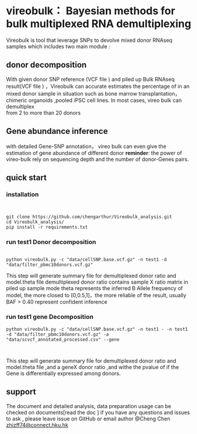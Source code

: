 # vireobulk： Bayesian methods for bulk multiplexed RNA demultiplexing 



Vireobulk is tool that leverage SNPs to devolve mixed donor RNAseq samples which includes two main  module :

## donor decomposition 
With given  donor SNP reference (VCF file ) and piled up Bulk RNAseq result(VCF file ) ，Vireobulk can accurate estimates the percentage of in an mixed donor sample in situation such as bone marrow transplantation， chimeric organoids ,pooled iPSC cell lines. In most cases, vireo bulk can demultiplex  
from 2 to more than 20 donors 
## Gene abundance inference 

with detailed Gene-SNP annotation， vireo bulk can even give the estimation of gene abundance of different donor 
**reminder**: the power of vireo-bulk rely on sequencing depth and the number of donor-Genes pairs.

## quick start 
### installation 
```


git clone https://github.com/chengarthur/Vireobulk_analysis.git
cd Vireobulk_analysis/
pip install -r requirements.txt
```

### run test1 Donor decomposition
```

python vireobulk.py -c "data/cellSNP.base.vcf.gz" -n test1 -d "data/filter_pbmc10donors.vcf.gz"
````
This step will generate summary file for demultiplexed donor ratio and model.theta file
demultiplexed donor ratio contains sample X ratio matrix in piled up sample 
mode theta represents the inferred B Allele frequency of model, the more closed to [0,0.5,1]，the more reliable of the result, usually BAF > 0.40 represent confident inference 


### run test1 gene Decomposition 
```
python vireobulk.py -c "data/cellSNP.base.vcf.gz" -n test1 - -n test1 -d "data/filter_pbmc10donors.vcf.gz" -a "data/scvcf_annotated_processed.csv" --gene



```
This step will generate summary file for demultiplexed donor ratio and model.theta file ,and a geneX donor ratio ,and withe the pvalue of if the Gene is differentially expressed among donors.




## support
The document  and detailed analysis, data preparation usage can be checked on documents[read the doc ] if you have any questions and issues to ask , please leave issue on GitHub or email  author @Cheng Chen  <zhizff74@connect.hku.hk>



